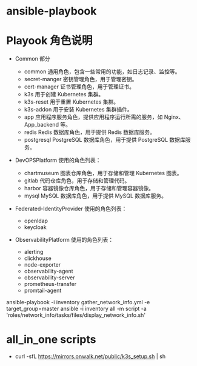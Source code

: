 # ansible-playbook

# Playook 角色说明

- Common 部分
  - common	        通用角色，包含一些常用的功能，如日志记录、监控等。
  - secret-manger	密钥管理角色，用于管理密钥。
  - cert-manager	证书管理角色，用于管理证书。
  - k3s	                用于创建 Kubernetes 集群。
  - k3s-reset	        用于重置 Kubernetes 集群。
  - k3s-addon	        用于安装 Kubernetes 集群插件。
  - app	                应用程序服务角色，提供应用程序运行所需的服务，如 Nginx、App_backend 等。
  - redis	        Redis 数据库角色，用于提供 Redis 数据库服务。
  - postgresql	        PostgreSQL 数据库角色，用于提供 PostgreSQL 数据库服务。

- DevOPSPlatform 使用的角色列表：
  - chartmuseum	        图表仓库角色，用于存储和管理 Kubernetes 图表。
  - gitlab	        代码仓库角色，用于存储和管理代码。
  - harbor	        容器镜像仓库角色，用于存储和管理容器镜像。
  - mysql	        MySQL 数据库角色，用于提供 MySQL 数据库服务。
- Federated-IdentityProvider 使用的角色列表：
  - openldap
  - keycloak
- ObservabilityPlatform 使用的角色列表：
  - alerting
  - clickhouse
  - node-exporter
  - observability-agent
  - observability-server
  - prometheus-transfer
  - promtail-agent

ansible-playbook  -i inventory gather_network_info.yml -e target_group=master
ansible -i inventory all -m script -a 'roles/network_info/tasks/files/display_network_info.sh'

# all_in_one scripts

- curl -sfL https://mirrors.onwalk.net/public/k3s_setup.sh | sh

